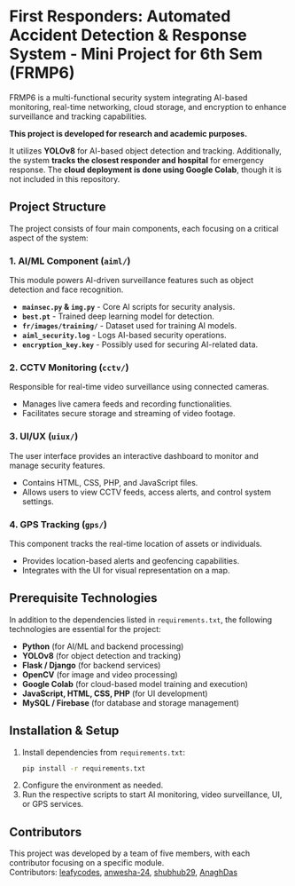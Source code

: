 # First Responders: Automated Accident Detection & Response System - Mini Project for 6th Sem (FRMP6)

FRMP6 is a multi-functional security system integrating AI-based monitoring, real-time networking, cloud storage, and encryption to enhance surveillance and tracking capabilities.  

**This project is developed for research and academic purposes.**  

It utilizes **YOLOv8** for AI-based object detection and tracking. Additionally, the system **tracks the closest responder and hospital** for emergency response. The **cloud deployment is done using Google Colab**, though it is not included in this repository.  

## Project Structure
The project consists of four main components, each focusing on a critical aspect of the system:

### 1. AI/ML Component (`aiml/`)
This module powers AI-driven surveillance features such as object detection and face recognition.
- **`mainsec.py` & `img.py`** - Core AI scripts for security analysis.
- **`best.pt`** - Trained deep learning model for detection.
- **`fr/images/training/`** - Dataset used for training AI models.
- **`aiml_security.log`** - Logs AI-based security operations.
- **`encryption_key.key`** - Possibly used for securing AI-related data.

### 2. CCTV Monitoring (`cctv/`)
Responsible for real-time video surveillance using connected cameras.
- Manages live camera feeds and recording functionalities.
- Facilitates secure storage and streaming of video footage.

### 3. UI/UX (`uiux/`)
The user interface provides an interactive dashboard to monitor and manage security features.
- Contains HTML, CSS, PHP, and JavaScript files.
- Allows users to view CCTV feeds, access alerts, and control system settings.

### 4. GPS Tracking (`gps/`)
This component tracks the real-time location of assets or individuals.
- Provides location-based alerts and geofencing capabilities.
- Integrates with the UI for visual representation on a map.

## Prerequisite Technologies  
In addition to the dependencies listed in `requirements.txt`, the following technologies are essential for the project:  
- **Python** (for AI/ML and backend processing)  
- **YOLOv8** (for object detection and tracking)  
- **Flask / Django** (for backend services)  
- **OpenCV** (for image and video processing)  
- **Google Colab** (for cloud-based model training and execution)  
- **JavaScript, HTML, CSS, PHP** (for UI development)  
- **MySQL / Firebase** (for database and storage management)  

## Installation & Setup
1. Install dependencies from `requirements.txt`:
    ```sh
    pip install -r requirements.txt
    ```
2. Configure the environment as needed.
3. Run the respective scripts to start AI monitoring, video surveillance, UI, or GPS services.

## Contributors
This project was developed by a team of five members, with each contributor focusing on a specific module. <br>
Contributors: [leafycodes](https://github.com/leafycodes), [anwesha-24](https://github.com/anwesha-24), [shubhub29](https://github.com/shubhub29), [AnaghDas](https://github.com/AnaghDas)

